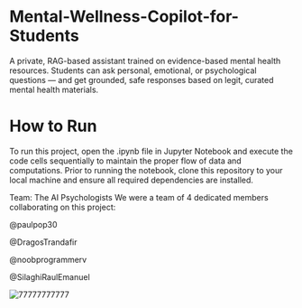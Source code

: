 # Mental-Wellness-Copilot-for-Students
A private, RAG-based assistant trained on evidence-based mental health resources. Students can ask personal, emotional, or psychological questions — and get grounded, safe responses based on legit,  curated mental health materials.

# How to Run
To run this project, open the .ipynb file in Jupyter Notebook and execute the code cells sequentially to maintain the proper flow of data and computations. Prior to running the notebook, clone this repository to your local machine and ensure all required dependencies are installed.

Team: The AI Psychologists
We were a team of 4 dedicated members collaborating on this project:

@paulpop30

@DragosTrandafir

@noobprogrammerv

@SilaghiRaulEmanuel

![77777777777](https://github.com/user-attachments/assets/f0c1dc4e-6e31-40b9-873f-82e97015e6d0)
